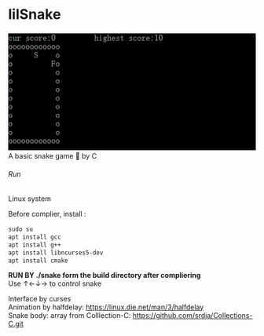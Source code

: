 # lilSnake  

![image](https://github.com/Asuka124/lilSnake/blob/master/example.jpg)  
A basic snake game 🐍 by C

###### Run  
Linux system  

Before complier, install :  
```
sudo su
apt install gcc
apt install g++
apt install libncurses5-dev
apt install cmake

```  
**RUN BY ./snake form the build directory after compliering**  
Use  ↑←↓→ to control snake  

Interface by curses  
Animation by halfdelay: https://linux.die.net/man/3/halfdelay  
Snake body: array from Colllection-C: https://github.com/srdja/Collections-C.git


